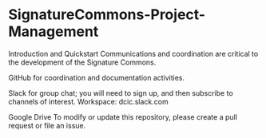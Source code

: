 # SignatureCommons-Project-Management
Introduction and Quickstart
Communications and coordination are critical to the development of the Signature Commons.

GitHub for coordination and documentation activities.

Slack for group chat; you will need to sign up, and then subscribe to channels of interest.
Workspace:  dcic.slack.com

Google Drive
To modify or update this repository, please create a pull request or file an issue.
